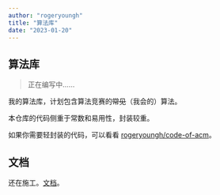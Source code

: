 ```yaml
---
author: "rogeryoungh"
title: "算法库"
date: "2023-01-20"
--- 
```


## 算法库

> 正在编写中……

我的算法库，计划包含算法竞赛的~~常见~~（我会的）算法。

本仓库的代码侧重于常数和易用性，封装较重。

如果你需要轻封装的代码，可以看看 [rogeryoungh/code-of-acm](https://github.com/rogeryoungh/code-of-acm)。

## 文档

还在施工。[文档](./post/base)。
